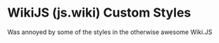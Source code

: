 # WikiJS (js.wiki) Custom Styles

Was annoyed by some of the styles in the otherwise awesome Wiki.JS
